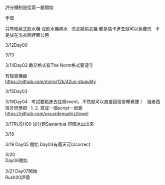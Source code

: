 
評分機制是從第一題開始  

手環

只有噴泉式飲水機
沒飲水機熱水 
  
洗衣服烘衣幾
都是插卡進去就可以免費洗  
卡是放在洗衣間裡面公用  

3/12Day00  


3/13


3/14Day02
繳交格式有The Norm格式要遵守

有檢查機器  
https://github.com/mirror12k/42us-stupidity  

3/15Day03

3/16Day04  
考試要點進去註冊event，不然就可以直接回宿舍睡覺摟！
  
強者西班牙同學把  
1.
2.
寫成一個script一起跑  
https://github.com/oscardemadriz/towel
  
3/17RUSH00
加分題Sastantua 印個冰山出來

3/18

3/19
Day05 開始
Day04有兩天可以correct
  
3/20  
Day06開始

3/21 
Day07開始  
Rush00評價  

